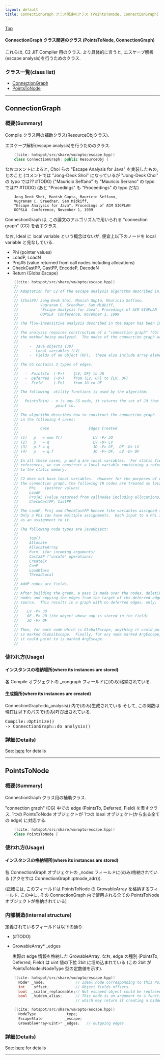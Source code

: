 ```yaml
---
layout: default
title: ConnectionGraph クラス関連のクラス (PointsToNode, ConnectionGraph)
---
```

[Top](../index.html)

#### ConnectionGraph クラス関連のクラス (PointsToNode, ConnectionGraph)

これらは, C2 JIT Compiler 用のクラス.
より具体的に言うと, エスケープ解析(escape analysis)を行うためのクラス.


### クラス一覧(class list)

  * [ConnectionGraph](#no4syLp690)
  * [PointsToNode](#noRXTzrM1y)


---
## <a name="no4syLp690" id="no4syLp690">ConnectionGraph</a>

### 概要(Summary)
Compile クラス用の補助クラス(ResourceObjクラス).

エスケープ解析(escape analysis)を行うためのクラス.


```cpp
    ((cite: hotspot/src/share/vm/opto/escape.hpp))
    class ConnectionGraph: public ResourceObj {
```

なおコメントによると, Choi らの "Escape Analysis for Java" を実装したもの, とのこと
(コメントでは "Jong-Deok Shoi" になっているが "Jong-Deok Choi" の typo では?? #TODO)
("Mauricio Seffano" も "Mauricio Serrano" の typo では?? #TODO)
(あと "Procedings" も "Proceedings" の typo だな)

        Jong-Deok Shoi, Manish Gupta, Mauricio Seffano,
        Vugranam C. Sreedhar, Sam Midkiff,
        "Escape Analysis for Java", Procedings of ACM SIGPLAN
        OOPSLA  Conference, November 1, 1999

ConnectionGraph は, この論文のアルゴリズムで用いられる "connection graph" (CG) を表すクラス.

なお, Ideal に local variable という概念はないが, 便宜上以下のノードを local variable と見なしている.

  * Phi       (pointer values)
  * LoadP, LoadN
  * Proj#5    (value returned from call nodes including allocations)
  * CheckCastPP, CastPP, EncodeP, DecodeN
  * Return    (GlobalEscape)


```cpp
    ((cite: hotspot/src/share/vm/opto/escape.hpp))
    //
    // Adaptation for C2 of the escape analysis algorithm described in:
    //
    // [Choi99] Jong-Deok Shoi, Manish Gupta, Mauricio Seffano,
    //          Vugranam C. Sreedhar, Sam Midkiff,
    //          "Escape Analysis for Java", Procedings of ACM SIGPLAN
    //          OOPSLA  Conference, November 1, 1999
    //
    // The flow-insensitive analysis described in the paper has been implemented.
    //
    // The analysis requires construction of a "connection graph" (CG) for
    // the method being analyzed.  The nodes of the connection graph are:
    //
    //     -  Java objects (JO)
    //     -  Local variables (LV)
    //     -  Fields of an object (OF),  these also include array elements
    //
    // The CG contains 3 types of edges:
    //
    //   -  PointsTo  (-P>)    {LV, OF} to JO
    //   -  Deferred  (-D>)    from {LV, OF} to {LV, OF}
    //   -  Field     (-F>)    from JO to OF
    //
    // The following  utility functions is used by the algorithm:
    //
    //   PointsTo(n) - n is any CG node, it returns the set of JO that n could
    //                 point to.
    //
    // The algorithm describes how to construct the connection graph
    // in the following 4 cases:
    //
    //          Case                  Edges Created
    //
    // (1)   p   = new T()              LV -P> JO
    // (2)   p   = q                    LV -D> LV
    // (3)   p.f = q                    JO -F> OF,  OF -D> LV
    // (4)   p   = q.f                  JO -F> OF,  LV -D> OF
    //
    // In all these cases, p and q are local variables.  For static field
    // references, we can construct a local variable containing a reference
    // to the static memory.
    //
    // C2 does not have local variables.  However for the purposes of constructing
    // the connection graph, the following IR nodes are treated as local variables:
    //     Phi    (pointer values)
    //     LoadP
    //     Proj#5 (value returned from callnodes including allocations)
    //     CheckCastPP, CastPP
    //
    // The LoadP, Proj and CheckCastPP behave like variables assigned to only once.
    // Only a Phi can have multiple assignments.  Each input to a Phi is treated
    // as an assignment to it.
    //
    // The following node types are JavaObject:
    //
    //     top()
    //     Allocate
    //     AllocateArray
    //     Parm  (for incoming arguments)
    //     CastX2P ("unsafe" operations)
    //     CreateEx
    //     ConP
    //     LoadKlass
    //     ThreadLocal
    //
    // AddP nodes are fields.
    //
    // After building the graph, a pass is made over the nodes, deleting deferred
    // nodes and copying the edges from the target of the deferred edge to the
    // source.  This results in a graph with no deferred edges, only:
    //
    //    LV -P> JO
    //    OF -P> JO (the object whose oop is stored in the field)
    //    JO -F> OF
    //
    // Then, for each node which is GlobalEscape, anything it could point to
    // is marked GlobalEscape.  Finally, for any node marked ArgEscape, anything
    // it could point to is marked ArgEscape.
    //
```

### 使われ方(Usage)
#### インスタンスの格納場所(where its instances are stored)
各 Compile オブジェクトの _congraph フィールドに(のみ)格納されている.

#### 生成箇所(where its instances are created)
ConnectionGraph::do_analysis() 内で(のみ)生成されている
そして, この関数は現在は以下のパスで(のみ)呼び出されている.

<div class="flow-abst"><pre>
Compile::Optimize()
-&gt; ConnectionGraph::do_analysis()
</pre></div>




### 詳細(Details)
See: [here](../doxygen/classConnectionGraph.html) for details

---
## <a name="noRXTzrM1y" id="noRXTzrM1y">PointsToNode</a>

### 概要(Summary)
ConnectionGraph クラス用の補助クラス.

"connection graph" (CG) 中での edge (PointsTo, Deferred, Field) を表すクラス.
1つの PointsToNode オブジェクトが 1つの Ideal オブジェクト(から出る全ての edge) に対応する.


```cpp
    ((cite: hotspot/src/share/vm/opto/escape.hpp))
    class PointsToNode {
```

### 使われ方(Usage)
#### インスタンスの格納場所(where its instances are stored)
各 ConnectionGraph オブジェクトの _nodes フィールドに(のみ)格納されている
(アクセサは ConnectionGraph::ptnode_adr()).
 
(正確には, このフィールドは PointsToNode の GrowableArray を格納するフィールド.
この中に, その ConnectionGraph 内で使用される全ての PointsToNode オブジェクトが格納されている)

### 内部構造(Internal structure)
定義されているフィールドは以下の通り.

* (#TODO)

* GrowableArray<uint>* _edges
  
  実際の edge 情報を格納した GrowableArray.
  なお, edge の種別 (PointsTo, Deferred, Field) は uint 値の下位 2bit に埋め込まれている
  (この 2bit が PointsToNode::NodeType 型の定数値を示す).


```cpp
    ((cite: hotspot/src/share/vm/opto/escape.hpp))
      Node* _node;              // Ideal node corresponding to this PointsTo node.
      int   _offset;            // Object fields offsets.
      bool  _scalar_replaceable;// Not escaped object could be replaced with scalar
      bool  _hidden_alias;      // This node is an argument to a function.
                                // which may return it creating a hidden alias.
```


```cpp
    ((cite: hotspot/src/share/vm/opto/escape.hpp))
      NodeType             _type;
      EscapeState          _escape;
      GrowableArray<uint>* _edges;   // outgoing edges
```




### 詳細(Details)
See: [here](../doxygen/classPointsToNode.html) for details

---
